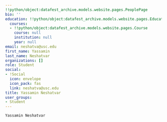 ```yaml
---
!!python/object:datafest_archive.models.website.pages.PeoplePage
bio: ''
education: !!python/object:datafest_archive.models.website.pages.Education
  courses:
  - !!python/object:datafest_archive.models.website.pages.Course
    course: null
    institution: null
    year: null
email: neshatva@usc.edu
first_name: Yassamin
last_name: Neshatvar
organizations: []
role: Student
social:
- !Social
  icon: envelope
  icon_pack: fas
  link: neshatva@usc.edu
title: Yassamin Neshatvar
user_groups:
- Student
---
```


    Yassamin Neshatvar
    